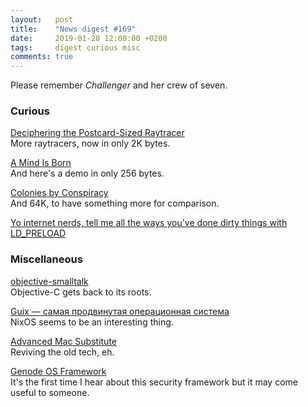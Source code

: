 ```yaml
---
layout:   post
title:    "News digest #169"
date:     2019-01-28 12:00:00 +0200
tags:     digest curious misc
comments: true
---
```


Please remember _Challenger_ and her crew of seven.

### Curious

[Deciphering the Postcard-Sized Raytracer](http://fabiensanglard.net/postcard_pathtracer/index.html)<br/>
More raytracers, now in only 2K bytes.

[A Mind Is Born](https://linusakesson.net/scene/a-mind-is-born/)<br/>
And here's a demo in only 256 bytes.

[Colonies by Conspiracy](https://www.youtube.com/watch?v=40H4OD6ZTvA)<br/>
And 64K, to have something more for comparison.

[Yo internet nerds, tell me all the ways you've done dirty things with LD_PRELOAD](https://twitter.com/jessfraz/status/1087468414707343362)

### Miscellaneous

[objective-smalltalk](http://www.objective.st)<br/>
Objective-C gets back to its roots.

[Guix — самая продвинутая операционная система](https://habr.com/ru/post/436938/)<br/>
NixOS seems to be an interesting thing.

[Advanced Mac Substitute](https://www.v68k.org/advanced-mac-substitute/)<br/>
Reviving the old tech, eh.

[Genode OS Framework](https://genode.org/about/index)<br/>
It's the first time I hear about this security framework but it may come useful to someone.
